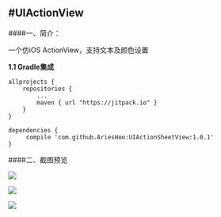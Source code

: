 #UIActionView
--------------------------
####一、简介：

一个仿iOS ActionView，支持文本及颜色设置

**1.1 Gradle集成**

```
allprojects {
    repositories {
        ...
        maven { url "https://jitpack.io" }
    }
}
```

```
dependencies {
     compile 'com.github.AriesHoo:UIActionSheetView:1.0.1'
}
```

####二、截图预览

![](https://github.com/AriesHoo/UIActionSheetView/blob/master/screenshot/00.png)

![](https://github.com/AriesHoo/UIActionSheetView/blob/master/screenshot/01.png)

![](https://github.com/AriesHoo/UIActionSheetView/blob/master/screenshot/02.png)
